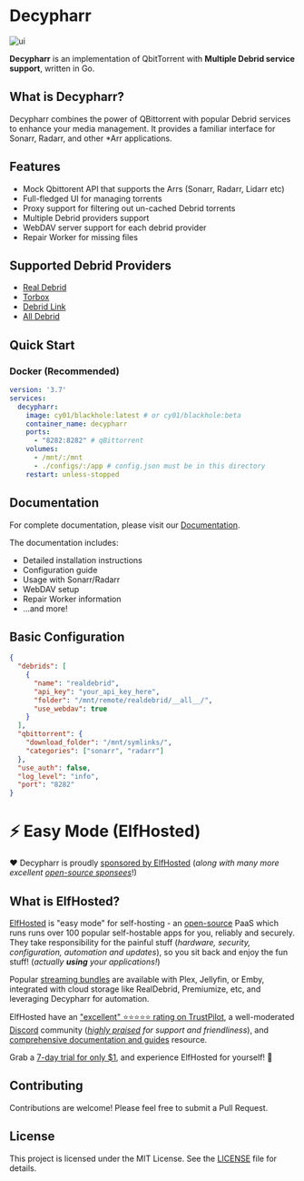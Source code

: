 # Decypharr

![ui](docs/docs/images/main.png)

**Decypharr** is an implementation of QbitTorrent with **Multiple Debrid service support**, written in Go.

## What is Decypharr?

Decypharr combines the power of QBittorrent with popular Debrid services to enhance your media management. It provides a familiar interface for Sonarr, Radarr, and other \*Arr applications.

## Features

- Mock Qbittorent API that supports the Arrs (Sonarr, Radarr, Lidarr etc)
- Full-fledged UI for managing torrents
- Proxy support for filtering out un-cached Debrid torrents
- Multiple Debrid providers support
- WebDAV server support for each debrid provider
- Repair Worker for missing files

## Supported Debrid Providers

- [Real Debrid](https://real-debrid.com)
- [Torbox](https://torbox.app)
- [Debrid Link](https://debrid-link.com)
- [All Debrid](https://alldebrid.com)

## Quick Start

### Docker (Recommended)

```yaml
version: '3.7'
services:
  decypharr:
    image: cy01/blackhole:latest # or cy01/blackhole:beta
    container_name: decypharr
    ports:
      - "8282:8282" # qBittorrent
    volumes:
      - /mnt/:/mnt
      - ./configs/:/app # config.json must be in this directory
    restart: unless-stopped
```

## Documentation

For complete documentation, please visit our [Documentation](https://sirrobot01.github.io/decypharr/).

The documentation includes:

- Detailed installation instructions
- Configuration guide
- Usage with Sonarr/Radarr
- WebDAV setup
- Repair Worker information
- ...and more!

## Basic Configuration

```json
{
  "debrids": [
    {
      "name": "realdebrid",
      "api_key": "your_api_key_here",
      "folder": "/mnt/remote/realdebrid/__all__/",
      "use_webdav": true
    }
  ],
  "qbittorrent": {
    "download_folder": "/mnt/symlinks/",
    "categories": ["sonarr", "radarr"]
  },
  "use_auth": false,
  "log_level": "info",
  "port": "8282"
}
```

# ⚡️ Easy Mode (ElfHosted)

❤️ Decypharr is proudly [sponsored by ElfHosted](https://github.com/sponsors/sirrobot01) (*along with many more excellent [open-source sponsees](https://docs.elfhosted.com/sponsorship/)*!)

## What is ElfHosted? 

[ElfHosted](https://store.elfhosted.com/elf/sirrobot01/) is "easy mode" for self-hosting - an [open-source](https://docs.elfhosted.com/open/) PaaS which runs runs over 100 popular self-hostable apps for you, reliably and securely. They take responsibility for the painful stuff (*hardware, security, configuration, automation and updates*), so you sit back and enjoy the fun stuff! (*actually **using** your applications!*)

Popular [streaming bundles](https://store.elfhosted.com/product-category/streaming-bundles/elf/sirrobot01/) are available with Plex, Jellyfin, or Emby, integrated with cloud storage like RealDebrid, Premiumize, etc, and leveraging Decypharr for automation.

ElfHosted have an ["excellent" ⭐️⭐️⭐️⭐️⭐️ rating on TrustPilot](https://www.trustpilot.com/review/elfhosted.com), a well-moderated [Discord](https://discord.elfhosted.com) community (*[highly praised](https://docs.elfhosted.com/testimonials/) for support and friendliness*), and [comprehensive documentation and guides](https://docs.elfhosted.com) resource.

Grab a [7-day trial for only $1](https://store.elfhosted.com/elf/sirrobot01/), and experience ElfHosted for yourself! 🎉

## Contributing

Contributions are welcome! Please feel free to submit a Pull Request.

## License
This project is licensed under the MIT License. See the [LICENSE](LICENSE) file for details.